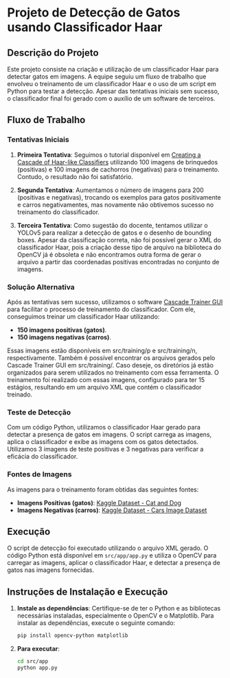 # Projeto de Detecção de Gatos usando Classificador Haar

## Descrição do Projeto

Este projeto consiste na criação e utilização de um classificador Haar para detectar gatos em imagens. A equipe seguiu um fluxo de trabalho que envolveu o treinamento de um classificador Haar e o uso de um script em Python para testar a detecção. Apesar das tentativas iniciais sem sucesso, o classificador final foi gerado com o auxílio de um software de terceiros.

## Fluxo de Trabalho

### Tentativas Iniciais

1. **Primeira Tentativa**: Seguimos o tutorial disponível em [Creating a Cascade of Haar-like Classifiers](https://github.com/felipecbarelli/livro-visao-computacional/blob/master/tutoriais/creating-a-cascade-of-haar-like-classifiers.pdf) utilizando 100 imagens de brinquedos (positivas) e 100 imagens de cachorros (negativas) para o treinamento. Contudo, o resultado não foi satisfatório.
   
2. **Segunda Tentativa**: Aumentamos o número de imagens para 200 (positivas e negativas), trocando os exemplos para gatos positivamente e carros negativamentes, mas novamente não obtivemos sucesso no treinamento do classificador.

3. **Terceira Tentativa**: Como sugestão do docente, tentamos utilizar o YOLOv5 para realizar a detecção de gatos e o desenho de bounding boxes. Apesar da classificação correta, não foi possível gerar o XML do classificador Haar, pois a criação desse tipo de arquivo na biblioteca do OpenCV já é obsoleta e não encontramos outra forma de gerar o arquivo a partir das coordenadas positivas encontradas no conjunto de imagens.

### Solução Alternativa

Após as tentativas sem sucesso, utilizamos o software [Cascade Trainer GUI](https://amin-ahmadi.com/cascade-trainer-gui/) para facilitar o processo de treinamento do classificador. Com ele, conseguimos treinar um classificador Haar utilizando:

- **150 imagens positivas (gatos)**.
- **150 imagens negativas (carros)**.

Essas imagens estão disponíveis em src/training/p e src/training/n, respectivamente. Também é possível encontrar os arquivos gerados pelo Cascade Trainer GUI em src/training/. Caso deseje, os diretórios já estão organizados para serem utilizados no treinamento com essa ferramenta.
O treinamento foi realizado com essas imagens, configurado para ter 15 estágios, resultando em um arquivo XML que contém o classificador treinado.

### Teste de Detecção

Com um código Python, utilizamos o classificador Haar gerado para detectar a presença de gatos em imagens. O script carrega as imagens, aplica o classificador e exibe as imagens com os gatos detectados. Utilizamos 3 imagens de teste positivas e 3 negativas para verificar a eficácia do classificador.

### Fontes de Imagens

As imagens para o treinamento foram obtidas das seguintes fontes:

- **Imagens Positivas (gatos)**: [Kaggle Dataset - Cat and Dog](https://www.kaggle.com/datasets/tongpython/cat-and-dog?resource=download)
- **Imagens Negativas (carros)**: [Kaggle Dataset - Cars Image Dataset](https://www.kaggle.com/datasets/kshitij192/cars-image-dataset)

## Execução

O script de detecção foi executado utilizando o arquivo XML gerado. O código Python está disponível em `src/app/app.py` e utiliza o OpenCV para carregar as imagens, aplicar o classificador Haar, e detectar a presença de gatos nas imagens fornecidas.

## Instruções de Instalação e Execução

1. **Instale as dependências**:
   Certifique-se de ter o Python e as bibliotecas necessárias instaladas, especialmente o OpenCV e o Matplotlib. Para instalar as dependências, execute o seguinte comando:

   ```bash
   pip install opencv-python matplotlib
   ```

2. **Para executar**:
    ```bash
    cd src/app
    python app.py
    ```
